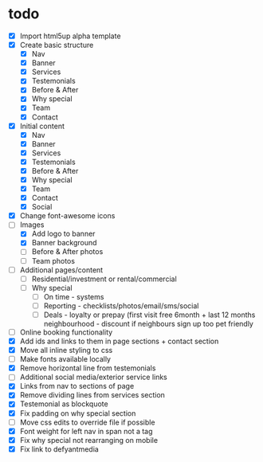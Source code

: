 # todo

- [x] Import html5up alpha template
- [x] Create basic structure
  - [x] Nav
  - [x] Banner
  - [x] Services
  - [x] Testemonials
  - [x] Before & After
  - [x] Why special
  - [x] Team
  - [x] Contact
- [x] Initial content
  - [x] Nav
  - [x] Banner
  - [x] Services
  - [x] Testemonials
  - [x] Before & After
  - [x] Why special
  - [x] Team
  - [x] Contact
  - [x] Social
- [x] Change font-awesome icons
- [ ] Images
  - [x] Add logo to banner
  - [x] Banner background
  - [ ] Before & After photos
  - [ ] Team photos
- [ ] Additional pages/content
  - [ ] Residential/investment or rental/commercial
  - [ ] Why special
    - [ ] On time - systems
    - [ ] Reporting - checklists/photos/email/sms/social
    - [ ] Deals - loyalty or prepay (first visit free 6month + last 12 months
          neighbourhood - discount if neighbours sign up too
          pet friendly
- [ ] Online booking functionality
- [x] Add ids and links to them in page sections + contact section
- [x] Move all inline styling to css
- [ ] Make fonts available locally
- [x] Remove horizontal line from testemonials
- [ ] Additional social media/exterior service links
- [x] Links from nav to sections of page
- [x] Remove dividing lines from services section
- [x] Testemonial as blockquote
- [x] Fix padding on why special section
- [ ] Move css edits to override file if possible
- [x] Font weight for left nav in span not a tag
- [x] Fix why special not rearranging on mobile
- [x] Fix link to defyantmedia
